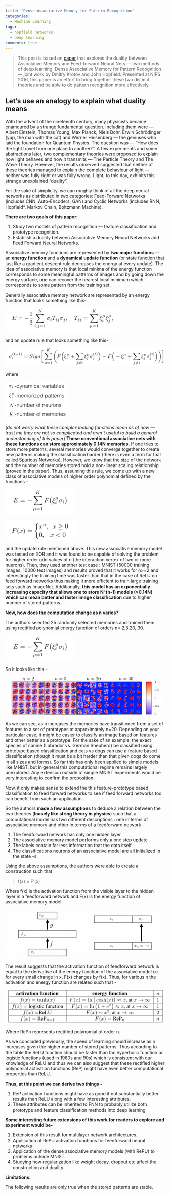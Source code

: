 ```yaml
---
title: "Dense Associative Memory for Pattern Recognition"
categories:
  - Machine Learning
tags:
  - hopfield networks
  - deep learning
comments: true
---
```


> This post is based on [paper](https://arxiv.org/abs/1606.01164) that explores the duality between Associative Memory and Feed-forward Neural Nets — two methods of deep learning. Dense Associative Memory for Pattern Recognition — joint work by Dmitry Krotov and John Hopfield. Presented at NIPS  2016, this paper is an effort to bring together these two distinct  theories and be able to do pattern recognition more effectively.

## Let’s use an analogy to explain what duality means

With the advent of the nineteenth century, many physicists became enamoured by a strange fundamental question. Including them were — Albert Einstein, Thomas Young, Max Planck, Niels
Bohr, Erwin Schrödinger (yup, the man with the cat) and Werner Heisenberg — the geniuses who laid the foundation for Quantum Physics. The question was — “How does the light travel from one place to another?”. A few experiments and some abstractions later, two complementary theories were proposed to explain how light behaves and how it transmits — The Particle Theory and The Wave Theory. However, the results observed suggested that neither of these theories managed to explain the complete behaviour of light — neither was fully right or was fully wrong. Light, to this day, exhibits this strange unexplained “duality”.

For the sake of simplicity. we can roughly think of all the deep neural networks as distributed in two categories: Feed-Forward Networks (includes CNN, Auto-Encoders, GAN) and Cyclic Networks (includes RNN, Hopfield*, Markov Chain, Boltzmann Machine).

**There are two goals of this paper:**

1. Study two models of pattern recognition — feature classification and prototype recognition.
2. Establish a duality between Associative Memory Neural Networks and Feed Forward Neural Networks.

Associative memory functions are represented by **two major functions** — an **energy function** and a **dynamical update function** (or state function that just like a gradient descent rule decreases the energy at every update). The idea of associative memory is that local minima of the energy function corresponds to some meaningful patterns of images and by going down the energy surface, one can recover the
nearest local minimum which corresponds to some pattern from the
training set.

Generally associative memory network are represented by an energy function that looks something like this-

![](images/associative-memory/1.png)

and an update rule that looks something like this-

![](images/associative-memory/2.png)

where

![](images/associative-memory/3.png)

(*do not worry what these complex looking functions mean as of now — trust me they are not so complicated and aren’t useful to build a general understanding of this paper*)  **These conventional associative nets with these functions can store approximately 0.14N memories.** If one tries to store more patterns, several memories would converge together to create new patterns making the classification harder (there is even a term for that called Spurious Networks). However, we know that the size of the network and the number of memories stored hold a non-linear scaling relationship (proved in the paper). Thus, assuming this rule, we come up with a new class of associative models of higher order polynomial defined by the functions -

![](images/associative-memory/4.png)

![](images/associative-memory/5.png)

and the update rule mentioned above. This new associative memory model was tested on XOR and it was found to be capable of solving the problem for higher order odd values of n (the interaction vertex of two or more nuerons). Then, they used another test case : MNIST (50000 training images, 10000 test images) and results proved that it works for n>=2 and interestingly the training time was faster than that in the case of ReLU on feed forward networks thus making it more efficient to train large training sets such as ImageNet. Additionally, **this model has an exponentially increasing capacity that allows one to store N^(n-1) models (>0.14N) which can mean better and faster image classification** due to higher number of stored patterns.

**Now, how does the computation change as n varies?**

The authors selected 25 randomly selected memories and trained them using rectified polynomial energy function of orders n= 2,3,20, 30.

![](images/associative-memory/6.png)

So it looks like this -

![](images/associative-memory/7.png)

As we can see, as n increases the memories have transitioned from a set of features to a set of prototypes at approximately n=20. Depending on your particular case, it might be easier to classify an image based on features and other better as a prototype. For the sake of an example, the exact species of canine (Labrador vs. German Shepherd) be classified using prototype based classification and cats vs dogs can use a feature based classification (though it must be a bit harder than that given dogs do come in all sizes and forms). So far this has only been applied to simple models like MNIST, but in general this computational regime remains largely unexplored. Any extension outside of simple MNIST experiments would be very interesting to confirm the proposition.

Now, it only makes sense to extend the this feature-prototype based classification to feed forward networks to see if feed forward networks too can benefit from such an application.

So the authors **made a few assumptions** to deduce a relation between the two theories (**loosely like string theory in physics**) such that a computational model has two different descriptions : one in terms of associative memory and other in terms of a feedforward network -

1. The feedforward network has only one hidden layer
2. The associative memory model performs only a one step update
3. The labels contain far less information that the data itself
4. The classifications neurons of an associative model are all initialized in the state -ε

Using the above assumptions, the authors were able to create a construction such that

> f(x) = F’(x)

Where f(x) is the activation function from the visible layer to the hidden layer in a feedforward network and F(x) is the energy function of associative memory model.

![](images/associative-memory/8.png)


The result suggests that the activation function of feedforward network is equal to the derivative of the energy function of the associative model i.e. for every small change in x, F(x) changes by f(x). Thus, for various n the activation and energy function are related such that -

![](images/associative-memory/9.png)

Where RePn represents rectified polynomial of order n.

As we concluded previously, the speed of learning should increase as n increases given the higher number of stored patterns. Thus according to the table the ReLU function should be faster than tan hyperbolic function or logistic functions (used in 1980s and 90s) which is consistent with our knowledge of ReLU and thus we can also suggest that these rectified higher polynomial activation functions (ReP) might have even better computational properties than ReLU.

**Thus, at this point we can derive two things -**

1. ReP activation functions might have as good if not substantially better results than ReLU along with a few interesting attributes.
2. These attributes can be inherited to FNN to probably utilize both prototype and feature classification methods into deep learning

**Some interesting future extensions of this work for readers to explore and experiment would be-**

1. Extension of this result for multilayer network architectures.
2. Application of RePU activation functions for feedforward neural networks
3. Application of the dense associative memory models (with RePU) to problems outside MNIST.
4. Studying how regularization like weight decay, dropout etc affect the construction and duality.

**Limitations:**

The following results are only true when the stored patterns are stable.